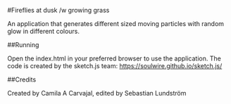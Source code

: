 #Fireflies at dusk /w growing grass

An application that generates different sized moving particles with random glow in different colours.

##Running

Open the index.html in your preferred browser to use the application.
The code is created by the sketch.js team:
https://soulwire.github.io/sketch.js/

##Credits

Created by Camila A Carvajal, edited by Sebastian Lundström